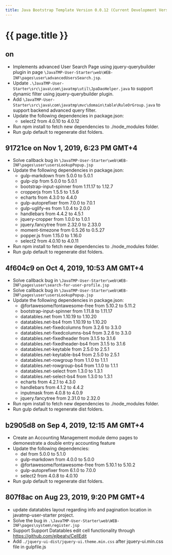```yaml
---
title: Java Bootstrap Template Version 0.0.12 (Current Development Version)
---
```

# {{ page.title }}

## on
- Implements advanced User Search Page using jquery-querybuilder plugin in page
`\JavaTMP-User-Starter\web\WEB-INF\pages\user\advancedUsersSearch.jsp`.
- Update `.\JavaTMP-User-Starter\src\java\com\javatmp\util\JpaDaoHelper.java`
to support dynamic filter using jquery-querybuilder plugin.
- Add `\JavaTMP-User-Starter\src\java\com\javatmp\mvc\domain\table\RuleOrGroup.java` to support backend advanced query filter.
- Update the following dependencies in package.json:
    - select2 from 4.0.10 to 4.0.12
- Run npm install to fetch new dependencies to ./node_modules folder.
- Run gulp default to regenerate dist folders.

## 91721ce on Nov 1, 2019, 6:23 PM GMT+4
- Solve callback bug in `\JavaTMP-User-Starter\web\WEB-INF\pages\user\usersLookupPopup.jsp`
- Update the following dependencies in package.json:
    - gulp-markdown from 5.0.0 to 5.0.1
    - gulp-zip from 5.0.0 to 5.0.1
    - bootstrap-input-spinner from 1.11.17 to 1.12.7
    - cropperjs from 1.5.5 to 1.5.6
    - echarts from 4.3.0 to 4.4.0
    - gulp-autoprefixer from 7.0.0 to 7.0.1
    - gulp-uglify-es from 1.0.4 to 2.0.0
    - handlebars from 4.4.2 to 4.5.1
    - jquery-cropper from 1.0.0 to 1.0.1
    - jquery.fancytree from 2.32.0 to 2.33.0
    - moment-timezone from 0.5.26 to 0.5.27
    - popper.js from 1.15.0 to 1.16.0
    - select2 from 4.0.10 to 4.0.11
- Run npm install to fetch new dependencies to ./node_modules folder.
- Run gulp default to regenerate dist folders.

## 4f604c9 on Oct 4, 2019, 10:53 AM GMT+4
- Solve callback bug in `\JavaTMP-User-Starter\web\WEB-INF\pages\user\search-for-user-profile.jsp`
- Solve callback bug in `\JavaTMP-User-Starter\web\WEB-INF\pages\user\usersLookupPopup.jsp`
- Update the following dependencies in package.json:
    - @fortawesome/fontawesome-free from 5.10.2 to 5.11.2
    - bootstrap-input-spinner from 1.11.8 to 1.11.17
    - datatables.net from 1.10.19 to 1.10.20
    - datatables.net-bs4 from 1.10.19 to 1.10.20
    - datatables.net-fixedcolumns from 3.2.6 to 3.3.0
    - datatables.net-fixedcolumns-bs4 from 3.2.6 to 3.3.0
    - datatables.net-fixedheader from 3.1.5 to 3.1.6
    - datatables.net-fixedheader-bs4 from 3.1.5 to 3.1.6
    - datatables.net-keytable from 2.5.0 to 2.5.1
    - datatables.net-keytable-bs4 from 2.5.0 to 2.5.1
    - datatables.net-rowgroup from 1.1.0 to 1.1.1
    - datatables.net-rowgroup-bs4 from 1.1.0 to 1.1.1
    - datatables.net-select from 1.3.0 to 1.3.1
    - datatables.net-select-bs4 from 1.3.0 to 1.3.1
    - echarts from 4.2.1 to 4.3.0
    - handlebars from 4.1.2 to 4.4.2
    - inputmask from 4.0.8 to 4.0.9
    - jquery.fancytree from 2.31.0 to 2.32.0
- Run npm install to fetch new dependencies to ./node_modules folder.
- Run gulp default to regenerate dist folders.

## b2905d8 on Sep 4, 2019, 12:15 AM GMT+4
- Create an Accounting Management module demo pages to demonestrate a double entry accounting feature
- Update the following dependencies:
    - del from 5.0.0 to 5.1.0
    - gulp-markdown from 4.0.0 to 5.0.0
    - @fortawesome/fontawesome-free from 5.10.1 to 5.10.2
    - gulp-autoprefixer from 6.1.0 to 7.0.0
    - select2 from 4.0.8 to 4.0.10
- Run gulp default to regenerate dist folders.

## 807f8ac on Aug 23, 2019, 9:20 PM GMT+4
- update datatables layout regarding info and pagination location in javatmp-user-starter project.
- Solve the bug in `.\JavaTMP-User-Starter\web\WEB-INF\pages\system\register.jsp`
- Support Support Datatables edit cell functionality through https://github.com/ejbeaty/CellEdit
- Add `./jquery-ui-dist/jquery-ui.theme.min.css` after jquery-ui.min.css file in gulpfile.js
